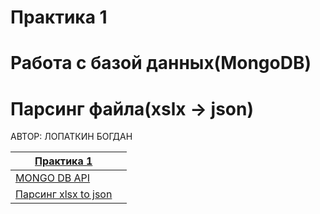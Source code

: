 # Практика 1
# Работа с базой данных(MongoDB)
# Парсинг файла(xslx -> json)

АВТОР: ЛОПАТКИН БОГДАН

|[Практика 1](https://vladimirchabanov.notion.site/1-4f52147cb0724f9980a2582bcb7027ca) |  |
| --- | :-: |
| [MONGO DB API](./practice_01/mongo/main.cpp)              |
| [Парсинг xlsx to json](./practice_01/parsing/main.cpp)    |
